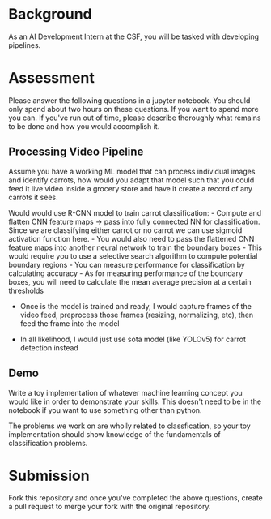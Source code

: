 # Background

As an AI Development Intern at the CSF, you will be tasked with
developing pipelines.

# Assessment

Please answer the following questions in a jupyter notebook. You should
only spend about two hours on these questions. If you want to spend more
you can. If you\'ve run out of time, please describe thoroughly what
remains to be done and how you would accomplish it.

## Processing Video Pipeline

Assume you have a working ML model that can process individual images and identify carrots, how would you adapt that model such that you could feed it live video inside a grocery store and have it create a record of any carrots it sees.

Would would use R-CNN model to train carrot classification:
    - Compute and flatten CNN feature maps -> pass into fully connected NN for classification. Since we are classifying either carrot or no carrot we can use sigmoid activation function here.
    - You would also need to pass the flattened CNN feature maps into another neural network to train the boundary boxes
      - This would require you to use a selective search algorithm to compute potential boundary regions
    - You can measure performance for classification by calculating accuracy
    - As for measuring performance of the boundary boxes, you will need to calculate the mean average precision at a certain thresholds

- Once is the model is trained and ready, I would capture frames of the video feed, preprocess those frames (resizing, normalizing, etc), then feed the frame into the model

- In all likelihood, I would just use sota model (like YOLOv5) for carrot detection instead

## Demo

Write a toy implementation of whatever machine learning concept you
would like in order to demonstrate your skills. This doesn\'t need to be
in the notebook if you want to use something other than python.

The problems we work on are wholly related to classfication, so your toy implementation should show knowledge of the fundamentals of classification problems.

# Submission

Fork this repository and once you\'ve completed the above questions,
create a pull request to merge your fork with the original repository.
